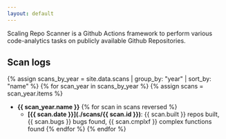 ```yaml
---
layout: default
---
```


Scaling Repo Scanner is a Github Actions framework to perform various code-analytics tasks on publicly available Github Repositories.

## Scan logs

{% assign scans_by_year = site.data.scans | group_by: "year" | sort_by: "name" %}
{% for scan_year in scans_by_year %}
{% assign scans = scan_year.items %}
- **{{ scan_year.name }}**
{% for scan in scans reversed %}
  - **[{{ scan.date }}](./scans/{{ scan.id }})**: {{ scan.built }} repos built, {{ scan.bugs }} bugs found, {{ scan.cmplxf }} complex functions found
{% endfor %}
{% endfor %}
